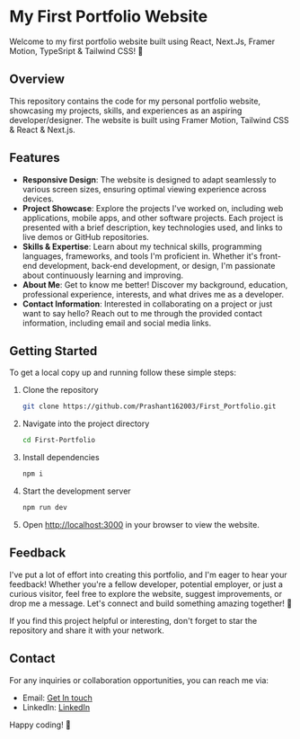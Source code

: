 # My First Portfolio Website

Welcome to my first portfolio website built using React, Next.Js, Framer Motion, TypeSript & Tailwind CSS! 🚀

## Overview

This repository contains the code for my personal portfolio website, showcasing my projects, skills, and experiences as an aspiring developer/designer. The website is built using Framer Motion, Tailwind CSS & React & Next.js.

## Features

- **Responsive Design**: The website is designed to adapt seamlessly to various screen sizes, ensuring optimal viewing experience across devices.
- **Project Showcase**: Explore the projects I've worked on, including web applications, mobile apps, and other software projects. Each project is presented with a brief description, key technologies used, and links to live demos or GitHub repositories.
- **Skills & Expertise**: Learn about my technical skills, programming languages, frameworks, and tools I'm proficient in. Whether it's front-end development, back-end development, or design, I'm passionate about continuously learning and improving.
- **About Me**: Get to know me better! Discover my background, education, professional experience, interests, and what drives me as a developer.
- **Contact Information**: Interested in collaborating on a project or just want to say hello? Reach out to me through the provided contact information, including email and social media links.

## Getting Started

To get a local copy up and running follow these simple steps:

1. Clone the repository
   ```sh
   git clone https://github.com/Prashant162003/First_Portfolio.git
   
2. Navigate into the project directory
   ```sh
   cd First-Portfolio
   
3. Install dependencies
   ```sh
   npm i
   
4. Start the development server
   ```sh
   npm run dev
   
5. Open [http://localhost:3000](http://localhost:3000) in your browser to view the website.

## Feedback

I've put a lot of effort into creating this portfolio, and I'm eager to hear your feedback! Whether you're a fellow developer, potential employer, or just a curious visitor, feel free to explore the website, suggest improvements, or drop me a message. Let's connect and build something amazing together! 🌟

If you find this project helpful or interesting, don't forget to star the repository and share it with your network.

## Contact

For any inquiries or collaboration opportunities, you can reach me via:
- Email: [Get In touch](mailto:prashant.sagar.shakya@gmail.com)
- LinkedIn: [LinkedIn](https://www.linkedin.com/in/prashant-sagar-shakya)

Happy coding! 🎉
